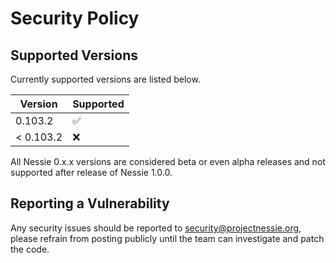 # Security Policy

## Supported Versions

Currently supported versions are listed below.

| Version  | Supported          |
|----------|--------------------|
| 0.103.2   | :white_check_mark: |
| < 0.103.2 | :x:                |

All Nessie 0.x.x versions are considered beta or even alpha releases and not supported after
release of Nessie 1.0.0.

## Reporting a Vulnerability

Any security issues should be reported to security@projectnessie.org, please refrain from posting publicly until the team can investigate and patch the code.
